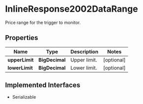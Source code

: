 

# InlineResponse2002DataRange

Price range for the trigger to monitor.

## Properties

Name | Type | Description | Notes
------------ | ------------- | ------------- | -------------
**upperLimit** | **BigDecimal** | Upper limit. |  [optional]
**lowerLimit** | **BigDecimal** | Lower limit. |  [optional]


## Implemented Interfaces

* Serializable


